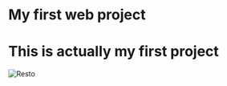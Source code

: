 # My first web project

# This is actually my first project


![Resto](https://user-images.githubusercontent.com/107305274/209535699-73067d4a-d5cb-4750-bb38-1acb6279c6ad.png)
